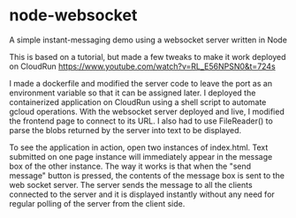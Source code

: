 # node-websocket
A simple instant-messaging demo using a websocket server written in Node

This is based on a tutorial, but made a few tweaks to make it work deployed on CloudRun
https://www.youtube.com/watch?v=RL_E56NPSN0&t=724s

I made a dockerfile and modified the server code to leave the port as an environment variable so that it can be assigned later. I deployed the containerized application on CloudRun using a shell script to automate gcloud operations. With the websocket server deployed and live, I modified the frontend page to connect to its URL. I also had to use FileReader() to parse the blobs returned by the server into text to be displayed.

To see the application in action, open two instances of index.html. Text submitted on one page instance will immediately appear in the message box of the other instance. 
The way it works is that when the "send message" button is pressed, the contents of the message box is sent to the web socket server. The server sends the message to all the clients connected to the server and it is displayed instantly without any need for regular polling of the server from the client side.
